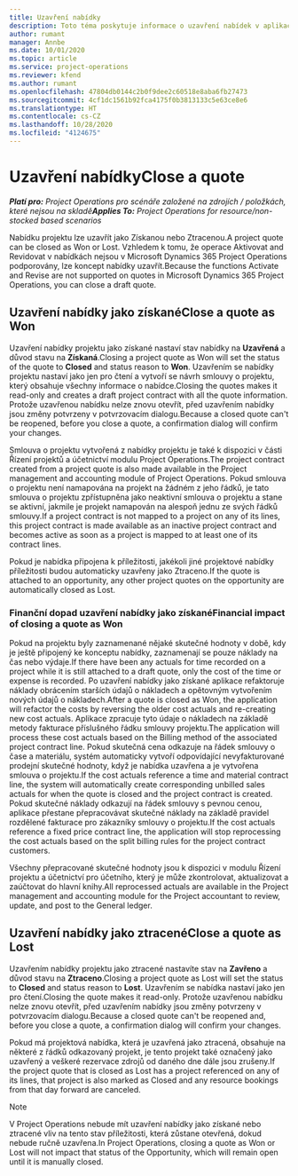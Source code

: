 ```yaml
---
title: Uzavření nabídky
description: Toto téma poskytuje informace o uzavření nabídek v aplikaci Project Operations.
author: rumant
manager: Annbe
ms.date: 10/01/2020
ms.topic: article
ms.service: project-operations
ms.reviewer: kfend
ms.author: rumant
ms.openlocfilehash: 47804db0144c2b0f9dee2c60518e8aba6fb27473
ms.sourcegitcommit: 4cf1dc1561b92fca4175f0b3813133c5e63ce8e6
ms.translationtype: HT
ms.contentlocale: cs-CZ
ms.lasthandoff: 10/28/2020
ms.locfileid: "4124675"
---
```

# <a name="close-a-quote"></a><span data-ttu-id="4770f-103">Uzavření nabídky</span><span class="sxs-lookup"><span data-stu-id="4770f-103">Close a quote</span></span>

<span data-ttu-id="4770f-104">_**Platí pro:** Project Operations pro scénáře založené na zdrojích / položkách, které nejsou na skladě_</span><span class="sxs-lookup"><span data-stu-id="4770f-104">_**Applies To:** Project Operations for resource/non-stocked based scenarios_</span></span>

<span data-ttu-id="4770f-105">Nabídku projektu lze uzavřít jako Získanou nebo Ztracenou.</span><span class="sxs-lookup"><span data-stu-id="4770f-105">A project quote can be closed as Won or Lost.</span></span> <span data-ttu-id="4770f-106">Vzhledem k tomu, že operace Aktivovat and Revidovat v nabídkách nejsou v Microsoft Dynamics 365 Project Operations podporovány, lze koncept nabídky uzavřít.</span><span class="sxs-lookup"><span data-stu-id="4770f-106">Because the functions Activate and Revise are not supported on quotes in Microsoft Dynamics 365 Project Operations, you can close a draft quote.</span></span>

## <a name="close-a-quote-as-won"></a><span data-ttu-id="4770f-107">Uzavření nabídky jako získané</span><span class="sxs-lookup"><span data-stu-id="4770f-107">Close a quote as Won</span></span>

<span data-ttu-id="4770f-108">Uzavření nabídky projektu jako získané nastaví stav nabídky na **Uzavřená** a důvod stavu na **Získaná**.</span><span class="sxs-lookup"><span data-stu-id="4770f-108">Closing a project quote as Won will set the status of the quote to **Closed** and status reason to **Won**.</span></span> <span data-ttu-id="4770f-109">Uzavřením se nabídky projektu nastaví jako jen pro čtení a vytvoří se návrh smlouvy o projektu, který obsahuje všechny informace o nabídce.</span><span class="sxs-lookup"><span data-stu-id="4770f-109">Closing the quotes makes it read-only and creates a draft project contract with all the quote information.</span></span> <span data-ttu-id="4770f-110">Protože uzavřenou nabídku nelze znovu otevřít, před uzavřením nabídky jsou změny potvrzeny v potvrzovacím dialogu.</span><span class="sxs-lookup"><span data-stu-id="4770f-110">Because a closed quote can't be reopened, before you close a quote, a confirmation dialog will confirm your changes.</span></span>

<span data-ttu-id="4770f-111">Smlouva o projektu vytvořená z nabídky projektu je také k dispozici v části Řízení projektů a účetnictví modulu Project Operations.</span><span class="sxs-lookup"><span data-stu-id="4770f-111">The project contract created from a project quote is also made available in the Project management and accounting module of Project Operations.</span></span> <span data-ttu-id="4770f-112">Pokud smlouva o projektu není namapována na projekt na žádném z jeho řádků, je tato smlouva o projektu zpřístupněna jako neaktivní smlouva o projektu a stane se aktivní, jakmile je projekt namapován na alespoň jednu ze svých řádků smlouvy.</span><span class="sxs-lookup"><span data-stu-id="4770f-112">If a project contract is not mapped to a project on any of its lines, this project contract is made available as an inactive project contract and becomes active as soon as a project is mapped to at least one of its contract lines.</span></span>

<span data-ttu-id="4770f-113">Pokud je nabídka připojena k příležitosti, jakékoli jiné projektové nabídky příležitosti budou automaticky uzavřeny jako Ztraceno.</span><span class="sxs-lookup"><span data-stu-id="4770f-113">If the quote is attached to an opportunity, any other project quotes on the opportunity are automatically closed as Lost.</span></span>

### <a name="financial-impact-of-closing-a-quote-as-won"></a><span data-ttu-id="4770f-114">Finanční dopad uzavření nabídky jako získané</span><span class="sxs-lookup"><span data-stu-id="4770f-114">Financial impact of closing a quote as Won</span></span>

<span data-ttu-id="4770f-115">Pokud na projektu byly zaznamenané nějaké skutečné hodnoty v době, kdy je ještě připojený ke konceptu nabídky, zaznamenají se pouze náklady na čas nebo výdaje.</span><span class="sxs-lookup"><span data-stu-id="4770f-115">If there have been any actuals for time recorded on a project while it is still attached to a draft quote, only the cost of the time or expense is recorded.</span></span> <span data-ttu-id="4770f-116">Po uzavření nabídky jako získané aplikace refaktoruje náklady obrácením starších údajů o nákladech a opětovným vytvořením nových údajů o nákladech.</span><span class="sxs-lookup"><span data-stu-id="4770f-116">After a quote is closed as Won, the application will refactor the costs by reversing the older cost actuals and re-creating new cost actuals.</span></span> <span data-ttu-id="4770f-117">Aplikace zpracuje tyto údaje o nákladech na základě metody fakturace příslušného řádku smlouvy projektu.</span><span class="sxs-lookup"><span data-stu-id="4770f-117">The application will process these cost actuals based on the Billing method of the associated project contract line.</span></span> <span data-ttu-id="4770f-118">Pokud skutečná cena odkazuje na řádek smlouvy o čase a materiálu, systém automaticky vytvoří odpovídající nevyfakturované prodejní skutečné hodnoty, když je nabídka uzavřena a je vytvořena smlouva o projektu.</span><span class="sxs-lookup"><span data-stu-id="4770f-118">If the cost actuals reference a time and material contract line, the system will automatically create corresponding unbilled sales actuals for when the quote is closed and the project contract is created.</span></span> <span data-ttu-id="4770f-119">Pokud skutečné náklady odkazují na řádek smlouvy s pevnou cenou, aplikace přestane přepracovávat skutečné náklady na základě pravidel rozdělené fakturace pro zákazníky smlouvy o projektu.</span><span class="sxs-lookup"><span data-stu-id="4770f-119">If the cost actuals reference a fixed price contract line, the application will stop reprocessing the cost actuals based on the split billing rules for the project contract customers.</span></span>

<span data-ttu-id="4770f-120">Všechny přepracované skutečné hodnoty jsou k dispozici v modulu Řízení projektu a účetnictví pro účetního, který je může zkontrolovat, aktualizovat a zaúčtovat do hlavní knihy.</span><span class="sxs-lookup"><span data-stu-id="4770f-120">All reprocessed actuals are available in the Project management and accounting module for the Project accountant to review, update, and post to the General ledger.</span></span> 

## <a name="close-a-quote-as-lost"></a><span data-ttu-id="4770f-121">Uzavření nabídky jako ztracené</span><span class="sxs-lookup"><span data-stu-id="4770f-121">Close a quote as Lost</span></span>

<span data-ttu-id="4770f-122">Uzavřením nabídky projektu jako ztracené nastavíte stav na **Zavřeno** a důvod stavu na **Ztraceno**.</span><span class="sxs-lookup"><span data-stu-id="4770f-122">Closing a project quote as Lost will set the status to **Closed** and status reason to **Lost**.</span></span> <span data-ttu-id="4770f-123">Uzavřením se nabídka nastaví jako jen pro čtení.</span><span class="sxs-lookup"><span data-stu-id="4770f-123">Closing the quote makes it read-only.</span></span> <span data-ttu-id="4770f-124">Protože uzavřenou nabídku nelze znovu otevřít, před uzavřením nabídky jsou změny potvrzeny v potvrzovacím dialogu.</span><span class="sxs-lookup"><span data-stu-id="4770f-124">Because a closed quote can't be reopened and, before you close a quote, a confirmation dialog will confirm your changes.</span></span>

<span data-ttu-id="4770f-125">Pokud má projektová nabídka, která je uzavřená jako ztracená, obsahuje na některé z řádků odkazovaný projekt, je tento projekt také označený jako uzavřený a veškeré rezervace zdrojů od daného dne dále jsou zrušeny.</span><span class="sxs-lookup"><span data-stu-id="4770f-125">If the project quote that is closed as Lost has a project referenced on any of its lines, that project is also marked as Closed and any resource bookings from that day forward are canceled.</span></span>

> [!NOTE]
> <span data-ttu-id="4770f-126">V Project Operations nebude mít uzavření nabídky jako získané nebo ztracené vliv na tento stav příležitosti, která zůstane otevřená, dokud nebude ručně uzavřena.</span><span class="sxs-lookup"><span data-stu-id="4770f-126">In Project Operations, closing a quote as Won or Lost will not impact that status of the Opportunity, which will remain open until it is manually closed.</span></span>
